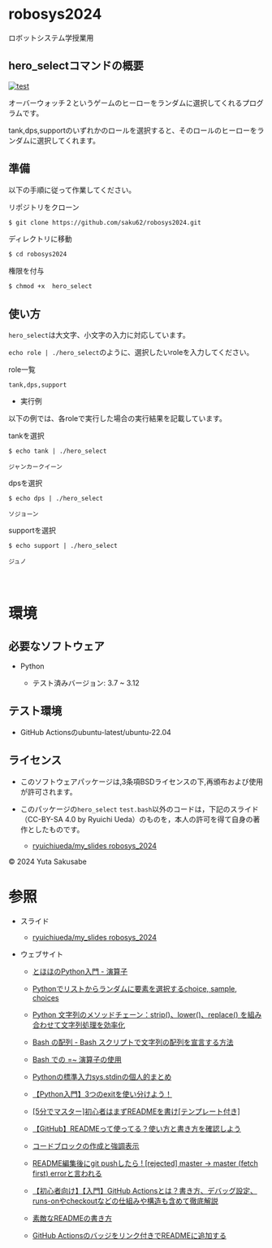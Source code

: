 # robosys2024

ロボットシステム学授業用


## hero_selectコマンドの概要

[![test](https://github.com/saku62/robosys2024/actions/workflows/test.yml/badge.svg)](https://github.com/saku62/robosys2024/actions/workflows/test.yml)

オーバーウォッチ２というゲームのヒーローをランダムに選択してくれるプログラムです。  

tank,dps,supportのいずれかのロールを選択すると、そのロールのヒーローをランダムに選択してくれます。


## 準備

以下の手順に従って作業してください。  

リポジトリをクローン

```bash
$ git clone https://github.com/saku62/robosys2024.git
```


ディレクトリに移動

```bash
$ cd robosys2024
```

権限を付与

```bash
$ chmod +x  hero_select
```

## 使い方  

```hero_select```は大文字、小文字の入力に対応しています。  

```echo role | ./hero_select```のように、選択したいroleを入力してください。  

role一覧   　

```tank,dps,support```  



- 実行例

以下の例では、各roleで実行した場合の実行結果を記載しています。  

tankを選択

```
$ echo tank | ./hero_select

ジャンカークイーン
```

dpsを選択

```
$ echo dps | ./hero_select

ソジョーン
```

supportを選択

```
$ echo support | ./hero_select

ジュノ
```  
　　

# 環境

## 必要なソフトウェア

- Python
  
  - テスト済みバージョン: 3.7 ~ 3.12

## テスト環境

- GitHub Actionsのubuntu-latest/ubuntu-22.04

## ライセンス

- このソフトウェアパッケージは,3条項BSDライセンスの下,再頒布および使用が許可されます。
  
- このパッケージの```hero_select``` ```test.bash```以外のコードは，下記のスライド（CC-BY-SA 4.0 by Ryuichi Ueda）のものを，本人の許可を得て自身の著作としたものです。
    - [ryuichiueda/my_slides robosys_2024](https://github.com/ryuichiueda/my_slides/tree/master/robosys_2024)

© 2024 Yuta Sakusabe


# 参照

- スライド
  - [ryuichiueda/my_slides robosys_2024](https://github.com/ryuichiueda/my_slides/tree/master/robosys_2024)
- ウェブサイト
 
  - [とほほのPython入門 - 演算子]( https://www.tohoho-web.com/python/operators.html )
 
  - [Pythonでリストからランダムに要素を選択するchoice, sample, choices]( https://note.nkmk.me/python-random-choice-sample-choices/ )
 
  - [Python 文字列のメソッドチェーン：strip()、lower()、replace() を組み合わせて文字列処理を効率化](https://qiita.com/Tadataka_Takahashi/items/7dafa151df7f9cf7a79f)
 
  - [Bash の配列 - Bash スクリプトで文字列の配列を宣言する方法](https://www.freecodecamp.org/japanese/news/bash-array-how-to-declare-an-array-of-strings-in-a-bash-script/)
 
  - [Bash での =~ 演算子の使用](https://ja.linux-console.net/?p=13560)
 
  - [Pythonの標準入力sys.stdinの個人的まとめ](https://qiita.com/naoya_ok/items/cb0b2368f83aa0eaec4d)

  - [【Python入門】3つのexitを使い分けよう！](https://www.sejuku.net/blog/24331)
 
  - [[5分でマスター]初心者はまずREADMEを書け[テンプレート付き]]( https://qiita.com/Canard_engineer_c_cpp/items/81ce4e53881138dbf37f )
 
  - [【GitHub】READMEって使ってる？使い方と書き方を確認しよう]( https://style.potepan.com/articles/33682.html )
 
  - [コードブロックの作成と強調表示](https://docs.github.com/ja/get-started/writing-on-github/working-with-advanced-formatting/creating-and-highlighting-code-blocks)
 
  - [README編集後にgit pushしたら ! [rejected] master -> master (fetch first) errorと言われる]( https://qiita.com/zenfumi/items/7425b8e9a807659137ae) 
 
  - [【初心者向け】【入門】GitHub Actionsとは？書き方、デバッグ設定、runs-onやcheckoutなどの仕組みや構造も含めて徹底解説]( https://qiita.com/shun198/items/14cdba2d8e58ab96cf95 )

  - [素敵なREADMEの書き方]( https://qiita.com/koeri3/items/f85a617dcb6efebb2cab )
 
  - [GitHub Actionsのバッジをリンク付きでREADMEに追加する]( https://qiita.com/akameco/items/e474691964703033e18d )
 

